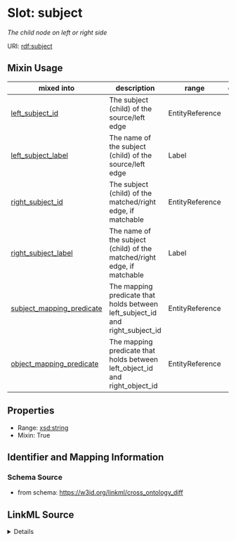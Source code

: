 # Slot: subject
_The child node on left or right side_


URI: [rdf:subject](http://www.w3.org/1999/02/22-rdf-syntax-ns#subject)



<!-- no inheritance hierarchy -->





## Mixin Usage

| mixed into | description | range | domain |
| --- | --- | --- | --- |
| [left_subject_id](left_subject_id.md) | The subject (child) of the source/left edge | EntityReference |  |
| [left_subject_label](left_subject_label.md) | The name of the subject (child) of the source/left edge | Label |  |
| [right_subject_id](right_subject_id.md) | The subject (child) of the matched/right edge, if matchable | EntityReference |  |
| [right_subject_label](right_subject_label.md) | The name of the subject (child) of the matched/right edge, if matchable | Label |  |
| [subject_mapping_predicate](subject_mapping_predicate.md) | The mapping predicate that holds between left_subject_id and right_subject_id | EntityReference |  |
| [object_mapping_predicate](object_mapping_predicate.md) | The mapping predicate that holds between left_object_id and right_object_id | EntityReference |  |



## Properties

* Range: [xsd:string](http://www.w3.org/2001/XMLSchema#string)
* Mixin: True








## Identifier and Mapping Information







### Schema Source


* from schema: https://w3id.org/linkml/cross_ontology_diff




## LinkML Source

<details>
```yaml
name: subject
description: The child node on left or right side
from_schema: https://w3id.org/linkml/cross_ontology_diff
rank: 1000
mixin: true
slot_uri: rdf:subject
alias: subject
range: string

```
</details>